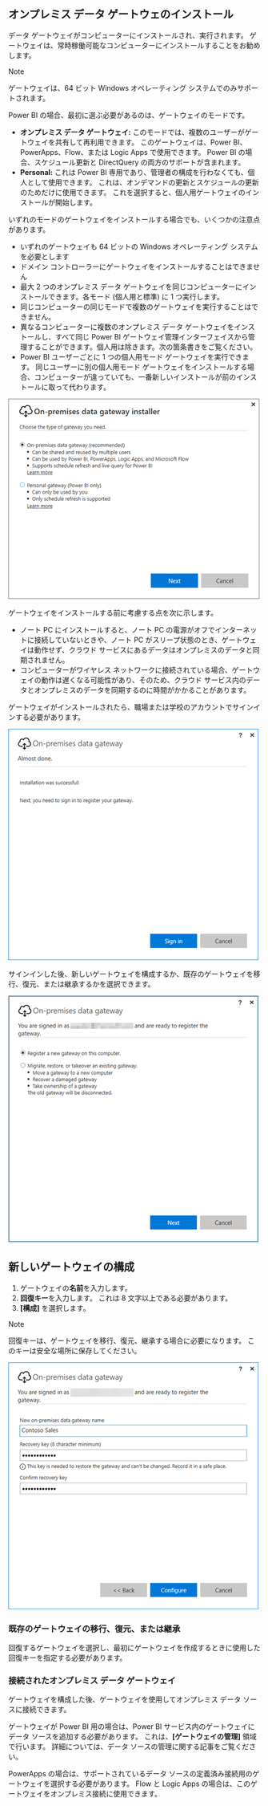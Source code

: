 ## <a name="install-the-on-premises-data-gateway"></a>オンプレミス データ ゲートウェのインストール
データ ゲートウェイがコンピューターにインストールされ、実行されます。 ゲートウェイは、常時稼働可能なコンピューターにインストールすることをお勧めします。

> [!NOTE]
> ゲートウェイは、64 ビット Windows オペレーティング システムでのみサポートされます。
> 
> 

Power BI の場合、最初に選ぶ必要があるのは、ゲートウェイのモードです。

* **オンプレミス データ ゲートウェイ:** このモードでは、複数のユーザーがゲートウェイを共有して再利用できます。 このゲートウェイは、Power BI、PowerApps、Flow、または Logic Apps で使用できます。 Power BI の場合、スケジュール更新と DirectQuery の両方のサポートが含まれます。
* **Personal:** これは Power BI 専用であり、管理者の構成を行わなくても、個人として使用できます。 これは、オンデマンドの更新とスケジュールの更新のためだけに使用できます。 これを選択すると、個人用ゲートウェイのインストールが開始します。

いずれのモードのゲートウェイをインストールする場合でも、いくつかの注意点があります。

* いずれのゲートウェイも 64 ビットの Windows オペレーティング システムを必要とします
* ドメイン コントローラーにゲートウェイをインストールすることはできません
* 最大 2 つのオンプレミス データ ゲートウェイを同じコンピューターにインストールできます。各モード (個人用と標準) に 1 つ実行します。 
* 同じコンピューターの同じモードで複数のゲートウェイを実行することはできません。
* 異なるコンピューターに複数のオンプレミス データ ゲートウェイをインストールし、すべて同じ Power BI ゲートウェイ管理インターフェイスから管理することができます。個人用は除きます。次の箇条書きをご覧ください。
* Power BI ユーザーごとに 1 つの個人用モード ゲートウェイを実行できます。 同じユーザーに別の個人用モード ゲートウェイをインストールする場合、コンピューターが違っていても、一番新しいインストールが前のインストールに取って代わります。

![on-prem-data-gateway-install-powerbi](./media/gateway-onprem-install-include/on-prem-data-gateway-install-powerbi.png)

ゲートウェイをインストールする前に考慮する点を次に示します。

* ノート PC にインストールすると、ノート PC の電源がオフでインターネットに接続していないときや、ノート PC がスリープ状態のとき、ゲートウェイは動作せず、クラウド サービスにあるデータはオンプレミスのデータと同期されません。
* コンピューターがワイヤレス ネットワークに接続されている場合、ゲートウェイの動作は遅くなる可能性があり、そのため、クラウド サービス内のデータとオンプレミスのデータを同期するのに時間がかかることがあります。

ゲートウェイがインストールされたら、職場または学校のアカウントでサインインする必要があります。

![on-prem-data-gateway-install-signin](./media/gateway-onprem-install-include/on-prem-data-gateway-install-signin.png)

サインインした後、新しいゲートウェイを構成するか、既存のゲートウェイを移行、復元、または継承するかを選択できます。

![on-prem-data-gateway-install-register-recovery](./media/gateway-onprem-install-include/on-prem-data-gateway-install-register-recovery.png)

## <a name="configure-a-new-gateway"></a>新しいゲートウェイの構成
1. ゲートウェイの**名前**を入力します。
2. **回復キー**を入力します。 これは 8 文字以上である必要があります。
3. **[構成]** を選択します。

> [!NOTE]
> 回復キーは、ゲートウェイを移行、復元、継承する場合に必要になります。 このキーは安全な場所に保存してください。
> 
> 

![on-prem-data-gateway-install-recovery](./media/gateway-onprem-install-include/on-prem-data-gateway-install-recovery.png)

### <a name="migrate-restore-or-take-over-an-existing-gateway"></a>既存のゲートウェイの移行、復元、または継承
回復するゲートウェイを選択し、最初にゲートウェイを作成するときに使用した回復キーを指定する必要があります。

### <a name="on-premises-data-gateway-connected"></a>接続されたオンプレミス データ ゲートウェイ
ゲートウェイを構成した後、ゲートウェイを使用してオンプレミス データ ソースに接続できます。

ゲートウェイが Power BI 用の場合は、Power BI サービス内のゲートウェイにデータ ソースを追加する必要があります。 これは、**[ゲートウェイの管理]** 領域で行います。 詳細については、データ ソースの管理に関する記事をご覧ください。

PowerApps の場合は、サポートされているデータ ソースの定義済み接続用のゲートウェイを選択する必要があります。 Flow と Logic Apps の場合は、このゲートウェイをオンプレミス接続に使用できます。

